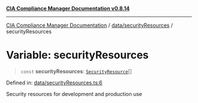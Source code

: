 [**CIA Compliance Manager Documentation v0.8.14**](../../../README.md)

***

[CIA Compliance Manager Documentation](../../../modules.md) / [data/securityResources](../README.md) / securityResources

# Variable: securityResources

> `const` **securityResources**: [`SecurityResource`](../../../services/interfaces/SecurityResource.md)[]

Defined in: [data/securityResources.ts:6](https://github.com/Hack23/cia-compliance-manager/blob/257dd569f432a46611a1746c832a7e3d29232229/src/data/securityResources.ts#L6)

Security resources for development and production use
